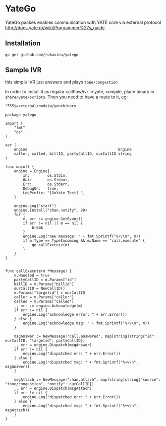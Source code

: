 # YateGo
YateGo packes enables communication with YATE core via external protocol http://docs.yate.ro/wiki/Programmer%27s_guide

## Installation

`go get github.com/rukavina/yatego`

## Sample IVR

this simple IVR just answers and plays `tone/congestion`

In order to install it as regalar callflow/ivr in yate, compile, place binary in `share/yate/scripts`.
Then you need to have a route to it, eg:

```sh
^555$=external/nodata/yourbinary
```

```golang
package yatego

import (
	"fmt"
	"os"
)

var (
	engine                                         Engine
	caller, called, billID, partyCallID, ourCallID string
)

func main() {
	engine = Engine{
		In:        os.Stdin,
		Out:       os.Stdout,
		Err:       os.Stderr,
		DebugOn:   true,
		LogPrefix: "[GoYate Test] ",
	}

	engine.Log("start")
	engine.Install("chan.notify", 20)
	for {
		m, err := engine.GetEvent()
		if err != nil || m == nil {
			break
		}
		engine.Log("new message: " + fmt.Sprintf("%+v\n", m))
		if m.Type == TypeIncoming && m.Name == "call.execute" {
			go callExecute(m)
		}
	}
}


func callExecute(m *Message) {
	m.Handled = true
	partyCallID = m.Params["id"]
	billID = m.Params["billid"]
	ourCallID = NewCallID()
	m.Params["targetid"] = ourCallID
	caller = m.Params["caller"]
	called = m.Params["called"]
	_, err := engine.Acknowledge(m)
	if err != nil {
		engine.Log("acknowledge error: " + err.Error())
	} else {
		engine.Log("acknowledge msg: " + fmt.Sprintf("%+v\n", m))
	}

	msgAnswer := NewMessage("call.answered", map[string]string{"id": ourCallID, "targetid": partyCallID})
	_, err = engine.Dispatch(msgAnswer)
	if err != nil {
		engine.Log("dispatched err: " + err.Error())
	} else {
		engine.Log("dispatched msg: " + fmt.Sprintf("%+v\n", msgAnswer))
	}

	msgAttach := NewMessage("chan.attach", map[string]string{"source": "tone/congestion", "notify": ourCallID})
	_, err = engine.Dispatch(msgAttach)
	if err != nil {
		engine.Log("dispatched err: " + err.Error())
	} else {
		engine.Log("dispatched msg: " + fmt.Sprintf("%+v\n", msgAttach))
	}
}
```